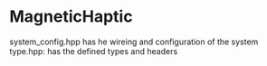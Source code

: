 # MagneticHaptic
system_config.hpp has he wireing and configuration of the system
type.hpp:	has the defined types and headers
